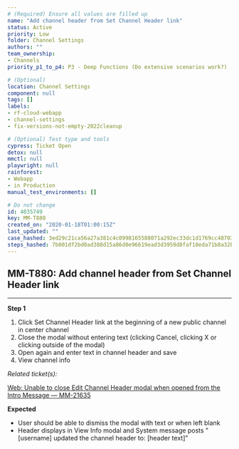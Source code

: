 ```yaml
---
# (Required) Ensure all values are filled up
name: "Add channel header from Set Channel Header link"
status: Active
priority: Low
folder: Channel Settings
authors: ""
team_ownership: 
- Channels
priority_p1_to_p4: P3 - Deep Functions (Do extensive scenarios work?)

# (Optional)
location: Channel Settings
component: null
tags: []
labels: 
- rf-cloud-webapp
- channel-settings
- fix-versions-not-empty-2022cleanup

# (Optional) Test type and tools
cypress: Ticket Open
detox: null
mmctl: null
playwright: null
rainforest: 
- Webapp
- in Production
manual_test_environments: []

# Do not change
id: 4035749
key: MM-T880
created_on: "2020-01-18T01:00:15Z"
last_updated: ""
case_hashed: 3ed29c21ca56a27a381c4c0998165588071a292ec33dc1d1769cc48703e2b344b2dddf77965d9394fcfcd96233ded698
steps_hashed: 7b001df2bd0ad380d15a86d0e96619ead3d3959d8faf18eda71b8a32b404ad729519d030e66e7f1f6bd97f5efe2b1b2f
---
```


<!-- (Auto-generated) Based on frontmatter's "key" and "name" -->

## MM-T880: Add channel header from Set Channel Header link

---

**Step 1**

1. Click Set Channel Header link at the beginning of a new public channel in center channel
2. Close the modal without entering text (clicking Cancel, clicking X or clicking outside of the modal)
3. Open again and enter text in channel header and save
4. View channel info

_Related ticket(s):_

[Web: Unable to close Edit Channel Header modal when opened from the Intro Message — MM-21635](https://mattermost.atlassian.net/browse/MM-21635)

**Expected**

- User should be able to dismiss the modal with text or when left blank
- Header displays in View Info modal and System message posts "\[username] updated the channel header to: \[header text]"
